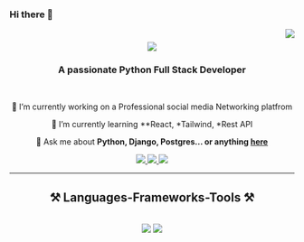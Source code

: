 ### Hi there 👋
<img align="right" src="https://visitor-badge.laobi.icu/badge?page_id=salesp07.salesp07" />

<h1 align="center">
    <img src="https://readme-typing-svg.herokuapp.com/?font=Righteous&size=35&center=true&vCenter=true&width=500&height=70&duration=4000&lines=Hi+There!+👋;+I'm+Nashir+Noor!;" />
</h1>

<h3 align="center">A passionate Python Full Stack Developer</h3>

<br/>

<div align="center">
 
 🔭 I’m currently working on a Professional social media Networking platfrom
 
 🌱 I’m currently learning **React, *Tailwind, *Rest API

💬 Ask me about **Python, Django, Postgres... or anything [here](https://github.com/nashirnoor/nashirnoor/)**


 </div>


 <div align="center"> 
  <a href="nashirnoor1718@gmail.com">
    <img src="https://img.shields.io/badge/Gmail-333333?style=for-the-badge&logo=gmail&logoColor=red" />
  </a>
  <a href="https://www.linkedin.com/in/nashir-noor-8008b2263/" target="_blank">
    <img src="https://img.shields.io/badge/LinkedIn-0077B5?style=for-the-badge&logo=linkedin&logoColor=white" target="_blank" />
  </a>
  <a href="https://github.com/nashirnoor/nashirnoor" target="_blank">
     <img src="https://img.shields.io/badge/Portfolio-FF5722?style=for-the-badge&logo=todoist&logoColor=white" target="_blank" /> <!-- sqlite, safari, google-chrome are other good icon options -->
  </a>
</div>

 <hr/>
 
<h2 align="center">⚒️ Languages-Frameworks-Tools ⚒️</h2>
<br/>
<div align="center">
    <img src="https://skillicons.dev/icons?i=react,django,bootstrap,html,css,vscode,github,figma,tailwind,git" />
    <img src="https://skillicons.dev/icons?i=python,javascript,firebase,mongodb,c,postgresql" /><br>
</div>

<!--
**nashirnoor/nashirnoor** is a ✨ _special_ ✨ repository because its `README.md` (this file) appears on your GitHub profile.

Here are some ideas to get you started:

- 🔭 I’m currently working on ...
- 🌱 I’m currently learning ...
- 👯 I’m looking to collaborate on ...
- 🤔 I’m looking for help with ...
- 💬 Ask me about ...
- 📫 How to reach me: ...
- 😄 Pronouns: ...
- ⚡ Fun fact: ...
-->
